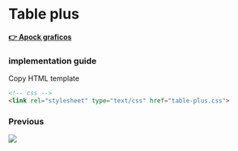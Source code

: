 # Table plus
**[👉 Apock graficos](https://www.youtube.com/ApockGraficos "Canal Youtube")**

### implementation guide

Copy HTML template

```html
<!-- css -->
<link rel="stylesheet" type="text/css" href="table-plus.css">
```

### Previous

<img src="https://github.com/Apock-graficos/html-components/tree/main/assets/previous.png">